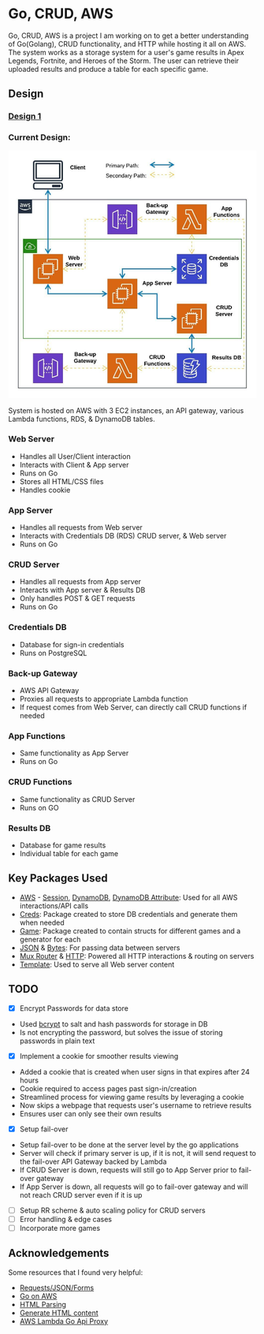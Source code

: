 # Go, CRUD, AWS
Go, CRUD, AWS is a project I am working on to get a better understanding of Go(Golang), CRUD functionality, and HTTP while hosting it all on AWS. The system works as a storage system for a user's game results in Apex Legends, Fortnite, and Heroes of the Storm.  The user can retrieve their uploaded results and produce a table for each specific game.
## Design
### [Design 1](https://github.com/dwright20/go-crud-aws/blob/master/Images/ArchitectureDiagram.jpg)
### Current Design:
![Architecture Diagram](https://github.com/dwright20/go-crud-aws/blob/master/Images/ArchitectureDiagram2.jpeg)

System is hosted on AWS with 3 EC2 instances, an API gateway, various Lambda functions, RDS, & DynamoDB  tables.
### Web Server
- Handles all User/Client interaction
- Interacts with Client & App server
- Runs on Go
- Stores all HTML/CSS files
- Handles cookie
### App Server
- Handles all requests from Web server
- Interacts with Credentials DB (RDS) CRUD server, & Web server
- Runs on Go
### CRUD Server
- Handles all requests from App server
- Interacts with App server & Results DB
- Only handles POST & GET requests
- Runs on Go
### Credentials DB
- Database for sign-in credentials
- Runs on PostgreSQL
### Back-up Gateway
- AWS API Gateway
- Proxies all requests to appropriate Lambda function
- If request comes from Web Server, can directly call CRUD functions if needed
### App Functions
- Same functionality as App Server
- Runs on Go
### CRUD Functions
- Same functionality as CRUD Server
- Runs on GO
### Results DB
- Database for game results
- Individual table for each game 
## Key Packages Used
- [AWS](https://github.com/aws/aws-sdk-go) - [Session](https://github.com/aws/aws-sdk-go/aws/session), [DynamoDB](https://github.com/aws/aws-sdk-go/service/dynamodb), [DynamoDB Attribute](https://github.com/aws/aws-sdk-go/service/dynamodb/dynamodbattribute): Used for all AWS interactions/API calls
- [Creds](https://github.com/dwright20/go-crud-aws/blob/master/Packages/hiddenCreds.go): Package created to store DB credentials and generate them when needed
- [Game](https://github.com/dwright20/go-crud-aws/blob/master/Packages/game.go): Package created to contain structs for different games and a generator for each
- [JSON](https://golang.org/pkg/encoding/json/) & [Bytes](https://golang.org/pkg/bytes/): For passing data between servers 
- [Mux Router](https://github.com/gorilla/mux) & [HTTP](https://golang.org/pkg/net/http/): Powered all HTTP interactions & routing on servers
- [Template](https://golang.org/pkg/html/template/): Used to serve all Web server content
## TODO
- [x] Encrypt Passwords for data store
* Used [bcrypt](https://godoc.org/golang.org/x/crypto/bcrypt#GenerateFromPassword) to salt and hash passwords for storage in DB
* Is not encrypting the password, but solves the issue of storing passwords in plain text
- [x] Implement a cookie for smoother results viewing
* Added a cookie that is created when user signs in that expires after 24 hours
* Cookie required to access pages past sign-in/creation
* Streamlined process for viewing game results by leveraging a cookie
* Now skips a webpage that requests user's username to retrieve results
* Ensures user can only see their own results
- [x] Setup fail-over 
* Setup fail-over to be done at the server level by the go applications
* Server will check if primary server is up, if it is not, it will send request to the fail-over API Gateway backed by Lambda
* If CRUD Server is down, requests will still go to App Server prior to fail-over gateway
* If App Server is down, all requests will go to fail-over gateway and will not reach CRUD server even if it is up
- [ ] Setup RR scheme & auto scaling policy for CRUD servers
- [ ] Error handling & edge cases
- [ ] Incorporate more games
## Acknowledgements
Some resources that I found very helpful:
* [Requests/JSON/Forms](http://polyglot.ninja/golang-making-http-requests/)
* [Go on AWS](https://hackernoon.com/deploying-a-go-application-on-aws-ec2-76390c09c2c5)
* [HTML Parsing](https://stackoverflow.com/questions/30109061/golang-parse-html-extract-all-content-with-body-body-tags)
* [Generate HTML content](https://stackoverflow.com/questions/19991124/go-template-html-iteration-to-generate-table-from-struct)
* [AWS Lambda Go Api Proxy](https://github.com/awslabs/aws-lambda-go-api-proxy)
